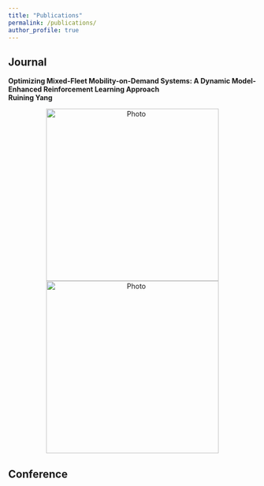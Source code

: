 ```yaml
---
title: "Publications"
permalink: /publications/
author_profile: true
---
```



## Journal
<b>Optimizing Mixed-Fleet Mobility-on-Demand Systems: A Dynamic Model-Enhanced Reinforcement Learning Approach</b><br>
<b>Ruining Yang</b>

<p align="center">
  <img src="https://520yrn.github.io//files/1.png" alt="Photo" style="width: 350px;height = 300px"/>
  <img src="https://520yrn.github.io//files/2.png" alt="Photo" style="width: 350px;height = 300px;"/>
</p>

## Conference

